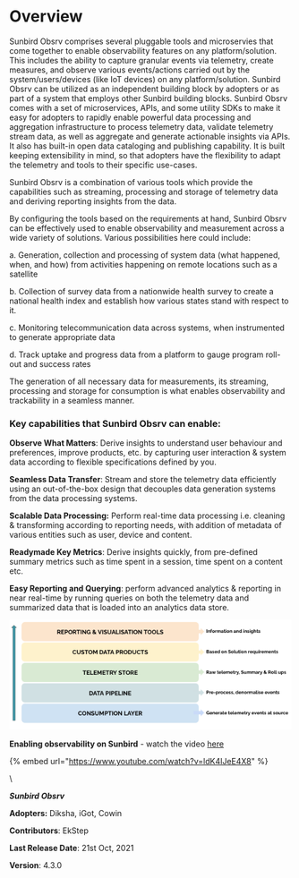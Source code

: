 # Overview

Sunbird Obsrv comprises several pluggable tools and microservies that come together to enable observability features on any platform/solution. This includes the ability to capture granular events via telemetry, create measures, and observe various events/actions carried out by the system/users/devices (like IoT devices) on any platform/solution. Sunbird Obsrv can be utilized as an independent building block by adopters or as part of a system that employs other Sunbird building blocks. Sunbird Obsrv comes with a set of microservices, APIs, and some utility SDKs to make it easy for adopters to rapidly enable powerful data processing and aggregation infrastructure to process telemetry data, validate telemetry stream data, as well as aggregate and generate actionable insights via APIs. It also has built-in open data cataloging and publishing capability. It is built keeping extensibility in mind, so that adopters have the flexibility to adapt the telemetry and tools to their specific use-cases.



Sunbird Obsrv is a combination of various tools which provide the capabilities such as streaming, processing and storage of telemetry data and deriving reporting insights from the data.

By configuring the tools based on the requirements at hand, Sunbird Obsrv can be effectively used to enable observability and measurement across a wide variety of solutions. Various possibilities here could include:&#x20;

a. Generation, collection and processing of system data (what happened, when, and how) from activities happening on remote locations such as a satellite

b. Collection of survey data from a nationwide health survey to create a national health index and establish how various states stand with respect to it.

c. Monitoring telecommunication data across systems, when instrumented to generate appropriate data

d. Track uptake and progress data from a platform to gauge program roll-out and success rates

The generation of all necessary data for measurements, its streaming, processing and storage for consumption is what enables observability and trackability in a seamless manner.



### Key capabilities that Sunbird Obsrv can enable:



**Observe What Matters**: Derive insights to understand user behaviour and preferences, improve products, etc. by capturing user interaction & system data according to flexible specifications defined by you.

**Seamless Data Transfer**: Stream and store the telemetry data efficiently using an out-of-the-box design that decouples data generation systems from the data processing systems.

**Scalable Data Processing:** Perform real-time data processing i.e. cleaning & transforming according to reporting needs, with addition of metadata of various entities such as user, device and content.&#x20;

**Readymade Key Metrics**: Derive insights quickly, from pre-defined summary metrics such as time spent in a session, time spent on a content etc.

**Easy Reporting and Querying**: perform advanced analytics & reporting in near real-time by running queries on both the telemetry data and summarized data that is loaded into an analytics data store.





![](<.gitbook/assets/data flow.png>)





**Enabling observability on Sunbird** - watch the video [here](https://www.youtube.com/watch?v=ldK4IJeE4X8)

{% embed url="https://www.youtube.com/watch?v=ldK4IJeE4X8" %}

\




&#x20;_**Sunbird Obsrv**_

**Adopters:** Diksha, iGot, Cowin

**Contributors**: EkStep

**Last Release Date**: 21st Oct, 2021

**Version**: 4.3.0

